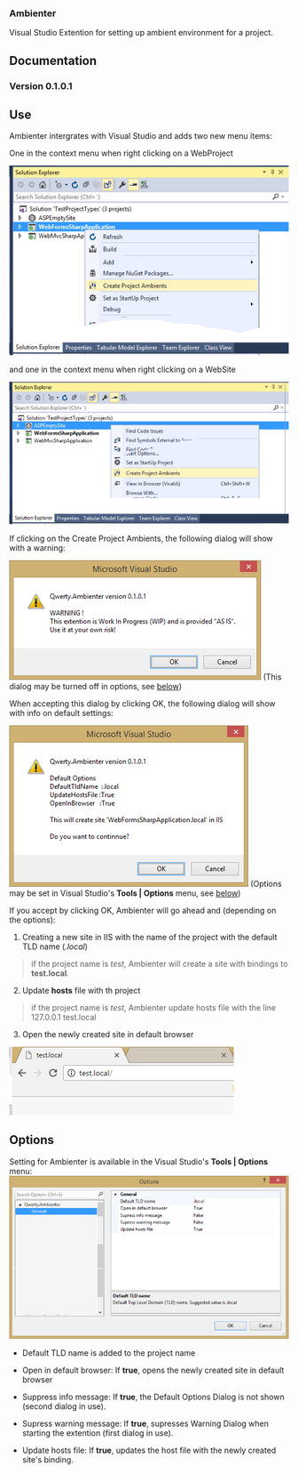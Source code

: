 ﻿### Ambienter

Visual Studio Extention for setting up ambient environment for a project.

## Documentation

### Version 0.1.0.1


## Use

Ambienter intergrates with Visual Studio and adds two new menu items:

One in the context menu when right clicking on a WebProject

![Web Project Menu](WebProjectMenu.png)

and one in the context menu when right clicking on a WebSite

![Web Site Menu](WebSiteMenu.png)

If clicking on the Create Project Ambients, the following dialog will show with a warning:

![Warning Dialog](WarningDialog.png)
(This dialog may be turned off in options, see  [below](#options))

When accepting this dialog by clicking OK, the following dialog will show with info on default settings:

![Default Options Dialog](DefaultOptionsDialog.png)
(Options may be set in Visual Studio's **Tools | Options** menu, see [below](#options))


If you accept by clicking OK, Ambienter will go ahead and (depending on the options):

1. Creating a new site in IIS with the name of the project with the default TLD name (_.local_)
> if the project name is _test_, Ambienter will create a site with bindings to **test.local**.

2. Update **hosts** file with th project
> if the project name is _test_, Ambienter update hosts file with the line  
> 127.0.0.1  test.local

3. Open the newly created site in default browser

![Browser](Browser.png)


<a name="options"></a>
## Options

Setting for Ambienter is available in the Visual Studio's **Tools | Options** menu:
![Options](Options.png)

* Default TLD name is added to the project name

* Open in default browser: If **true**, opens the newly created site in default browser

* Suppress info message: If **true**, the Default Options Dialog is not shown (second dialog in use).

* Supress warning message:  If **true**, supresses Warning Dialog when starting the extention (first dialog in use).

* Update hosts file:  If **true**, updates the host file with the newly created site's binding.
